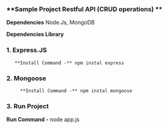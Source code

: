 ### **Sample Project Restful API (CRUD operations)  **


**Dependencies**
  Node.Js, MongoDB

**Dependencies Library**
###   1. Express.JS
       **Install Command -** npm instal express
###   2. Mongoose
         **Install Command -** npm instal mongoose
###   3. Run Project
 **Run Command -** node app.js
      

 



